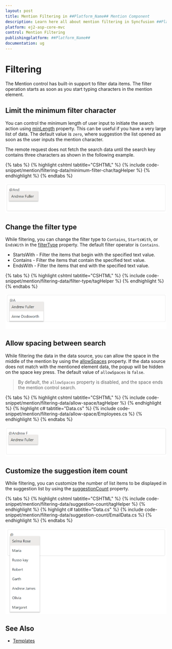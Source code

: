 ```yaml
---
layout: post
title: Mention Filtering in ##Platform_Name## Mention Component
description: Learn here all about mention filtering in Syncfusion ##Platform_Name## Mention component of Syncfusion Essential JS 2 and more.
platform: ej2-asp-core-mvc
control: Mention Filtering
publishingplatform: ##Platform_Name##
documentation: ug
---
```


# Filtering

The Mention control has built-in support to filter data items. The filter operation starts as soon as you start typing characters in the mention element.

## Limit the minimum filter character

You can control the minimum length of user input to initiate the search action using [minLength](https://help.syncfusion.com/cr/aspnetmvc-js2/Syncfusion.EJ2.DropDowns.Mention.html#Syncfusion_EJ2_DropDowns_Mention_MinLength) property. This can be useful if you have a very large list of data. The default value is `zero`, where suggestion the list opened as soon as the user inputs the mention character.

The remote request does not fetch the search data until the search key contains three characters as shown in the following example.

{% tabs %}
{% highlight cshtml tabtitle="CSHTML" %}
{% include code-snippet/mention/filtering-data/minimum-filter-char/tagHelper %}
{% endhighlight %}
{% endtabs %}

![ASP.NET Core minimum filter character](../images/asp-core-mvc-mention-minimum-filter-character.png)

## Change the filter type

While filtering, you can change the filter type to `Contains`, `StartsWith`, or `EndsWith` in the [filterType](https://help.syncfusion.com/cr/aspnetmvc-js2/Syncfusion.EJ2.DropDowns.Mention.html#Syncfusion_EJ2_DropDowns_Mention_FilterType) property. The default filter operator is `Contains`.

* StartsWith - Filter the items that begin with the specified text value.
* Contains - Filter the items that contain the specified text value.
* EndsWith - Filter the items that end with the specified text value.

{% tabs %}
{% highlight cshtml tabtitle="CSHTML" %}
{% include code-snippet/mention/filtering-data/filter-type/tagHelper %}
{% endhighlight %}
{% endtabs %}

![ASP.NET Core change filter type](../images/asp-core-mvc-mention-filter-type.png)

## Allow spacing between search

While filtering the data in the data source, you can allow the space in the middle of the mention by using the [allowSpaces](https://help.syncfusion.com/cr/aspnetmvc-js2/Syncfusion.EJ2.DropDowns.Mention.html#Syncfusion_EJ2_DropDowns_Mention_AllowSpaces) property. If the data source does not match with the mentioned element data, the popup will be hidden on the space key press. The default value of `allowSpaces` is `false`.

> By default, the `allowSpaces` property is disabled, and the space ends the mention control search.

{% tabs %}
{% highlight cshtml tabtitle="CSHTML" %}
{% include code-snippet/mention/filtering-data/allow-space/tagHelper %}
{% endhighlight %}
{% highlight c# tabtitle="Data.cs" %}
{% include code-snippet/mention/filtering-data/allow-space/Employees.cs %}
{% endhighlight %}
{% endtabs %}

![ASP.NET Core allow spacing between search](../images/asp-core-mvc-mention-allow-spacing.png)

## Customize the suggestion item count

While filtering, you can customize the number of list items to be displayed in the suggestion list by using the [suggestionCount](https://help.syncfusion.com/cr/aspnetmvc-js2/Syncfusion.EJ2.DropDowns.Mention.html#Syncfusion_EJ2_DropDowns_Mention_SuggestionCount) property.

{% tabs %}
{% highlight cshtml tabtitle="CSHTML" %}
{% include code-snippet/mention/filtering-data/suggestion-count/tagHelper %}
{% endhighlight %}
{% highlight c# tabtitle="Data.cs" %}
{% include code-snippet/mention/filtering-data/suggestion-count/EmailData.cs %}
{% endhighlight %}
{% endtabs %}

![ASP.NET Core suggestion item count](../images/asp-core-mvc-mention-suggestion-count.png)

## See Also

* [Templates](./template)

